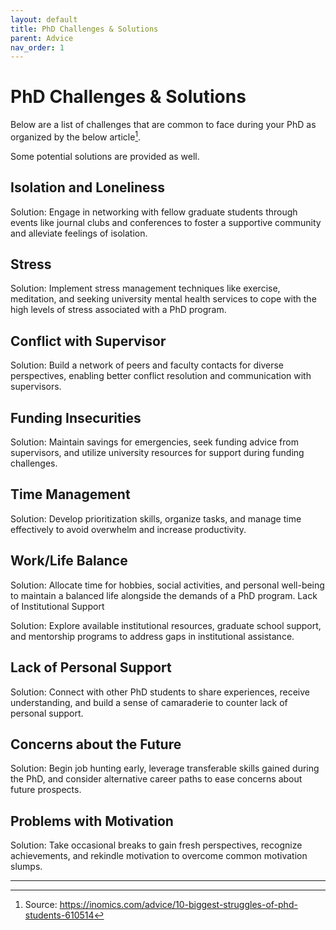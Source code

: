 ```yaml
---
layout: default
title: PhD Challenges & Solutions
parent: Advice
nav_order: 1
---
```


# PhD Challenges & Solutions

Below are a list of challenges that are common to face during your PhD as organized by the below article[^1].

Some potential solutions are provided as well.

## Isolation and Loneliness

Solution: Engage in networking with fellow graduate students through events like journal clubs and conferences to foster a supportive community and alleviate feelings of isolation.

## Stress

Solution: Implement stress management techniques like exercise, meditation, and seeking university mental health services to cope with the high levels of stress associated with a PhD program.

## Conflict with Supervisor

Solution: Build a network of peers and faculty contacts for diverse perspectives, enabling better conflict resolution and communication with supervisors.

## Funding Insecurities

Solution: Maintain savings for emergencies, seek funding advice from supervisors, and utilize university resources for support during funding challenges.

## Time Management

Solution: Develop prioritization skills, organize tasks, and manage time effectively to avoid overwhelm and increase productivity.

## Work/Life Balance

Solution: Allocate time for hobbies, social activities, and personal well-being to maintain a balanced life alongside the demands of a PhD program.
Lack of Institutional Support

Solution: Explore available institutional resources, graduate school support, and mentorship programs to address gaps in institutional assistance.

## Lack of Personal Support

Solution: Connect with other PhD students to share experiences, receive understanding, and build a sense of camaraderie to counter lack of personal support.

## Concerns about the Future

Solution: Begin job hunting early, leverage transferable skills gained during the PhD, and consider alternative career paths to ease concerns about future prospects.

## Problems with Motivation

Solution: Take occasional breaks to gain fresh perspectives, recognize achievements, and rekindle motivation to overcome common motivation slumps.

---

[^1]: Source: <https://inomics.com/advice/10-biggest-struggles-of-phd-students-610514>

